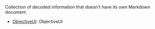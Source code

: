 Collection of decoded information that doesn't have its own Markdown document.

- [ObjectiveUI](Decoded/decoded_ObjectiveUI): ObjectiveUI
